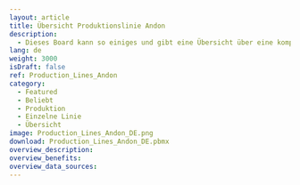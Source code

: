 ```yaml
---
layout: article
title: Übersicht Produktionslinie Andon
description: 
  - Dieses Board kann so einiges und gibt eine Übersicht über eine komplette Produktionslinie mit Hilfe von Andon.
lang: de
weight: 3000
isDraft: false
ref: Production_Lines_Andon
category:
  - Featured
  - Beliebt
  - Produktion
  - Einzelne Linie
  - Übersicht
image: Production_Lines_Andon_DE.png
download: Production_Lines_Andon_DE.pbmx
overview_description:
overview_benefits:
overview_data_sources:
---
```

